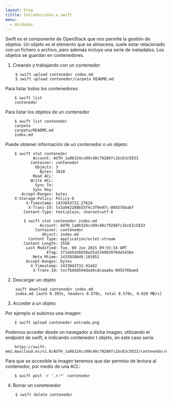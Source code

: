 ```yaml
---
layout: blog
tittle: Introduccióna a swift
menu:
  - Unidades
---
```


Swift es el componente de OpenStack que nos permite la gestión de objetos. Un objeto es el elemento que se almacena, suele estar relacionado con un fichero o archivo, pero además incluye una serie de metadatos. Los objetos se guardan en contenedores. 

1. Creando y trabajando con un contenedor

		$ swift upload contenedor index.md
		$ swift upload contenedor/carpeta README.md

Para listar todos los contenedores:

		$ swift list
		contenedor

Para listar los objetos de un contenedor

		$ swift list contenedor
		carpeta
		carpeta/README.md
		index.md

Puede obtener información de un contenedor o un objeto:

		$ swift stat contenedor
         		Account: AUTH_1a0b324cc09c40c79286fc1bc63c5833
		       Container: contenedor
		         Objects: 3
		           Bytes: 3618
		        Read ACL:
		       Write ACL:
		         Sync To:
		        Sync Key:
		   Accept-Ranges: bytes
		X-Storage-Policy: Policy-0
		     X-Timestamp: 1433843722.27624
		      X-Trans-Id: tx3a942288b55f4c3f9e97c-005576babf
		    Content-Type: text/plain; charset=utf-8

		    $ swift stat contenedor index.md
		           Account: AUTH_1a0b324cc09c40c79286fc1bc63c5833
		         Container: contenedor
		            Object: index.md
		      Content Type: application/octet-stream
		    Content Length: 3550
		     Last Modified: Tue, 09 Jun 2015 09:55:34 GMT
		              ETag: 371eb5a56b50a25a534903970de5416e
		        Meta Mtime: 1433838649.101051
		     Accept-Ranges: bytes
		       X-Timestamp: 1433843733.91442
		        X-Trans-Id: txcfb4dd594dad4cdcaaa8a-005576baed


2. Descargar un objeto

		swift download contenedor index.md
		index.md [auth 0.393s, headers 0.570s, total 0.570s, 0.020 MB/s]

3. Acceder a un objeto

Por ejemplo si subimos una imagen:

		$ swift upload contenedor entrada.png 

Podemos acceder desde un navegador a dicha imagen, utilizando el endpoint de swift, e indicando contenedor t objeto, en este caso sería:

		https://swift-mm1.mascloud.es/v1.0/AUTH_1a0b324cc09c40c79286fc1bc63c5833/contenedor/entrada.png

Para que se accesible la imagen tenemos que dar permiso de lectura al contenedor, por medio de una ACL:

		$ swift post -r '.r:*' contenedor


4. Borrar un conetenedor

		$ swift delete contenedor
